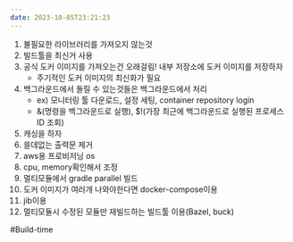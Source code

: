 ```yaml
---
date: 2023-10-05T23:21:23
---
```

1. 불필요한 라이브러리를 가져오지 않는것
2. 빌드툴을 최신거 사용
3. 공식 도커 이미지를 가져오는건 오래걸림! 내부 저장소에 도커 이미지를 저장하자
    - 주기적인 도커 이미지의 최신화가 필요
4. 백그라운드에서 돌릴 수 있는것들은 백그라운드에서 처리
    - ex) 모니터링 툴 다운로드, 설정 세팅, container repository login
    - &(명령을 백그라운드로 실행), $!(가장 최근에 백그라운드로 실행된 프로세스 ID 조회)
5. 캐싱을 하자
6. 쓸데없는 출력문 제거
7. aws용 프로비저닝 os
8. cpu, memory확인해서 조정
9. 멀티모듈에서 gradle parallel 빌드
10. 도커 이미지가 여러개 나와야한다면 docker-compose이용
11. jib이용
12. 멀티모듈시 수정된 모듈만 재빌드하는 빌드툴 이용(Bazel, buck)


#Build-time